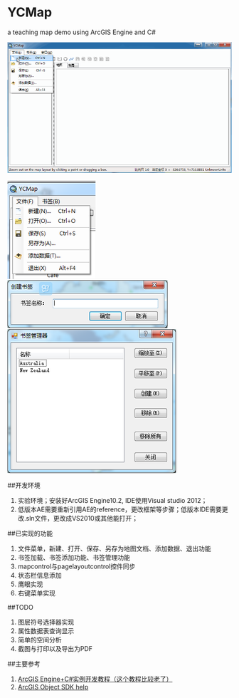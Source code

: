 # YCMap
a teaching map demo using ArcGIS Engine and C#

![YCMap全图](media/YCMap.gif)

![文件菜单](media/file-menu.png)
![书签菜单](media/bookmark-menu-create.png)
![书签菜单](media/bookmark-menu-management.png)

##开发环境
1. 实验环境；安装好ArcGIS Engine10.2, IDE使用Visual studio 2012；
2. 低版本AE需要重新引用AE的reference，更改框架等步骤；低版本IDE需要更改.sln文件，更改成VS2010或其他能打开；



##已实现的功能
1. 文件菜单，新建、打开、保存、另存为地图文档、添加数据、退出功能
2. 书签加载、书签添加功能、书签管理功能
3. mapcontrol与pagelayoutcontrol控件同步
4. 状态栏信息添加
5. 鹰眼实现
6. 右键菜单实现

##TODO
1. 图层符号选择器实现
2. 属性数据表查询显示
3. 简单的空间分析
4. 截图与打印以及导出为PDF

##主要参考
1. [ArcGIS Engine+C#实例开发教程（这个教程比较老了）](http://www.gissky.net/Article/1554.htm)
2. [ArcGIS Object SDK help](http://desktop.arcgis.com/en/arcobjects/latest/net/webframe.htm)
